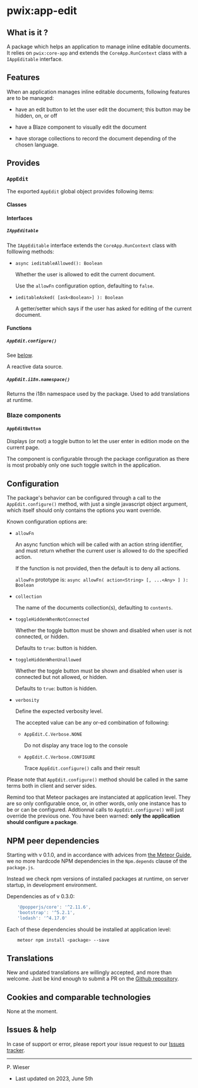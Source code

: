 # pwix:app-edit

## What is it ?

A package which helps an application to manage inline editable documents. It relies on `pwix:core-app` and extends the `CoreApp.RunContext` class with a `IAppEditable` interface.

## Features

When an application manages inline editable documents, following features are to be managed:

- have an edit button to let the user edit the document; this button may be hidden, on, or off

- have a Blaze component to visually edit the document

- have storage collections to record the document depending of the chosen language.

## Provides

### `AppEdit`

The exported `AppEdit` global object provides following items:

#### Classes

#### Interfaces

##### `IAppEditable`

The `IAppEditable` interface extends the `CoreApp.RunContext` class with folllowing methods:

- `async ieditableAllowed(): Boolean`

    Whether the user is allowed to edit the current document.

    Use the `allowFn` configuration option, defaulting to `false`.

- `ieditableAsked( [ask<Boolean>] ): Boolean`

    A getter/setter which says if the user has asked for editing of the current document.

#### Functions

##### `AppEdit.configure()`

See [below](#configuration).

A reactive data source.

##### `AppEdit.i18n.namespace()`

Returns the i18n namespace used by the package. Used to add translations at runtime.

### Blaze components

#### `AppEditButton`

Displays (or not) a toggle button to let the user enter in edition mode on the current page.

The component is configurable through the package configuration as there is most probably only one such toggle switch in the application.

## Configuration

The package's behavior can be configured through a call to the `AppEdit.configure()` method, with just a single javascript object argument, which itself should only contains the options you want override.

Known configuration options are:

- `allowFn`

    An async function which will be called with an action string identifier, and must return whether the current user is allowed to do the specified action.

    If the function is not provided, then the default is to deny all actions.

    `allowFn` prototype is: `async allowFn( action<String> [, ...<Any> ] ): Boolean`

- `collection`

    The name of the documents collection(s), defaulting to `contents`.

- `toggleHiddenWhenNotConnected`

    Whether the toggle button must be shown and disabled when user is not connected, or hidden.

    Defaults to `true`: button is hidden.

- `toggleHiddenWhenUnallowed`

    Whether the toggle button must be shown and disabled when user is connected but not allowed, or hidden.

    Defaults to `true`: button is hidden.

- `verbosity`

    Define the expected verbosity level.

    The accepted value can be any or-ed combination of following:

    - `AppEdit.C.Verbose.NONE`

        Do not display any trace log to the console

    - `AppEdit.C.Verbose.CONFIGURE`

        Trace `AppEdit.configure()` calls and their result

Please note that `AppEdit.configure()` method should be called in the same terms both in client and server sides.

Remind too that Meteor packages are instanciated at application level. They are so only configurable once, or, in other words, only one instance has to be or can be configured. Addtionnal calls to `AppEdit.configure()` will just override the previous one. You have been warned: **only the application should configure a package**.

## NPM peer dependencies

Starting with v 0.1.0, and in accordance with advices from [the Meteor Guide](https://guide.meteor.com/writing-atmosphere-packages.html#peer-npm-dependencies), we no more hardcode NPM dependencies in the `Npm.depends` clause of the `package.js`.

Instead we check npm versions of installed packages at runtime, on server startup, in development environment.

Dependencies as of v 0.3.0:

```js
    '@popperjs/core': '^2.11.6',
    'bootstrap': '^5.2.1',
    'lodash': '^4.17.0'
```

Each of these dependencies should be installed at application level:

```sh
    meteor npm install <package> --save
```

## Translations

New and updated translations are willingly accepted, and more than welcome. Just be kind enough to submit a PR on the [Github repository](https://github.com/trychlos/pwix-app-edit/pulls).

## Cookies and comparable technologies

None at the moment.

## Issues & help

In case of support or error, please report your issue request to our [Issues tracker](https://github.com/trychlos/pwix-app-edit/issues).

---
P. Wieser
- Last updated on 2023, June 5th
